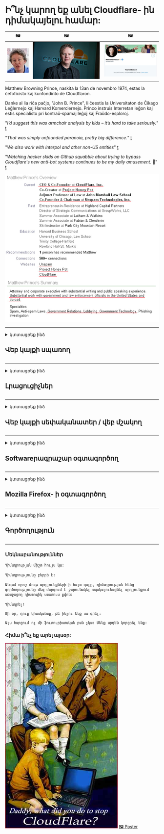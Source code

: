 # Ի՞նչ կարող եք անել Cloudflare- ին դիմակայելու համար:

| 🖼 | 🖼 | 🖼 |
| --- | --- | --- |
| ![](../image/matthew_prince_teen.jpg) | ![](../image/matthew_prince.jpg) | ![](../image/blockedbymatthewprince.jpg) |


Matthew Browning Prince, naskita la 13an de novembro 1974, estas la ĉefoficisto kaj kunfondinto de Cloudflaron.

Danke al lia riĉa paĉjo, "John B. Prince", li ĉeestis la Universitaton de Ĉikago Leĝlernejo kaj Harvard Komerclernejo.
Princo instruis Interretan leĝon kaj estis specialisto pri kontraŭ-spamaj leĝoj kaj Fraŭdo-esploroj.


"*I’d suggest this was armchair analysis by kids – it’s hard to take seriously.*" [t](https://www.theguardian.com/technology/2015/nov/19/cloudflare-accused-by-anonymous-helping-isis)

"*That was simply unfounded paranoia, pretty big difference.*"  [t](https://twitter.com/xxdesmus/status/992757936123359233)

"*We also work with Interpol and other non-US entities*" [t](https://twitter.com/eastdakota/status/1203028504184360960)

"*Watching hacker skids on Github squabble about trying to bypass Cloudflare's new anti-bot systems continues to be my daily amusement.* 🍿" [t](https://twitter.com/eastdakota/status/1273277839102656515)


![](../image/whoismp.jpg)

---


<details>
<summary>կտտացրեք ինձ

## Վեբ կայքի սպառող
</summary>


- Եթե ​​ձեր նախընտրած կայքն օգտագործում է Cloudflare, ասեք նրանց, որ չօգտագործեն Cloudflare:
  - Facebook- ի, Reddit- ի, Twitter- ի կամ Mastodon- ի նման սոցիալական մեդիայի նվնվոցը ոչ մի տարբերություն չունի: [Գործողություններն ավելի բարձր են, քան հեշթեգերը:](https://twitter.com/phyzonloop/status/1274132092490862594)
  - Փորձեք կապվել կայքի սեփականատիրոջ հետ, եթե ցանկանում եք ձեզ օգտակար դարձնել:

[Cloudflare- ն ասաց](https://github.com/Eloston/ungoogled-chromium/issues/783):
```
Խորհուրդ ենք տալիս ադմինիստրատորներին դիմել հատուկ ծառայությունների կամ կայքերի համար, որոնց հետ խնդիրներ եք առաջացնում և կիսվեք ձեր փորձով:
```

[Եթե ​​դուք չեք խնդրում դա, կայքի սեփականատերը երբեք չգիտի այս խնդիրը:](../PEOPLE.md)

![](../image/liberapay.jpg)

[Հաջող օրինակ](https://counterpartytalk.org/t/turn-off-cloudflare-on-counterparty-co-plz/164/5).<br>
Դուք խնդիր ունեք [Ձայնդ բարձրացրու հիմա:](https://github.com/maraoz/maraoz.github.io/issues/1) Ստորև բերված օրինակը:

```
Դուք պարզապես օգնում եք կորպորատիվ գրաքննությանը և զանգվածային վերահսկողությանը:
http://crimeflare.eu.org
```

```
Ձեր վեբ էջը գտնվում է CloudFlare- ի գաղտնիությունը չարաշահող մասնավոր պարսպապատ պարտեզում:
http://crimeflare.eu.org
```

- Որոշ ժամանակ տրամադրեք ՝ կայքի գաղտնիության քաղաքականությունը կարդալու համար:
  - եթե կայքը Cloudflare- ի ետևում է, կամ կայքը օգտագործում է Cloudflare- ին միացված ծառայություններ:

Այն պետք է բացատրի, թե որն է «Cloudflare» - ը, և թույլտվություն խնդրի ՝ ձեր տվյալները Cloudflare- ին կիսելու համար: Դա չկատարելը կհանգեցնի վստահության ոտնահարման, և պետք է խուսափել քննարկվող կայքից:

[Գաղտնիության քաղաքականության ընդունելի օրինակն այստեղ է](https://archive.is/bDlTz) ("Subprocessors" > "Entity Name")

```
Ես կարդացել եմ ձեր գաղտնիության քաղաքականությունը և չեմ կարող գտնել Cloudflare բառը:
Ես հրաժարվում եմ ձեզ հետ տվյալների փոխանակումից, եթե շարունակեք իմ տվյալները Cloudflare- ին կերակրել:
http://crimeflare.eu.org
```

Սա գաղտնիության քաղաքականության օրինակ է, որը չունի Cloudflare բառը:
[Liberland Jobs](https://archive.is/daKIr) [privacy policy](https://docsend.com/view/feiwyte):

![](../image/cfwontobey.jpg)

Cloudflare- ն ունի իրենց գաղտնիության քաղաքականությունը:
[Cloudflare- ը սիրում է doxxing մարդկանց:](https://www.reddit.com/r/GamerGhazi/comments/2s64fe/be_wary_reporting_to_cloudflare/)

Ահա մի լավ օրինակ կայքի գրանցման ձևի համար:
AFAIK, զրո կայք դա անում է: Կվստահե՞ք նրանց:

```
Սեղմելով «Գրանցվել XYZ» - ին ՝ դուք համաձայն եք մեր ծառայության պայմանների և գաղտնիության հայտարարության հետ:
Դուք նաև համաձայն եք կիսել ձեր տվյալները Cloudflare- ի հետ, ինչպես նաև համաձայն եք cloudflare- ի գաղտնիության հայտարարության հետ:
Եթե ​​Cloudflare- ը արտահոսում է ձեր տվյալները կամ թույլ չի տալիս միանալ մեր սերվերներին, դա մեր մեղքը չէ: [*]

[ Գրանցվել ] [ ես համաձայն չեմ ]
```
[*] [PEOPLE.md](../PEOPLE.md)


- Փորձեք չօգտագործել նրանց ծառայությունը: Հիշեք, որ ձեզ դիտում է Cloudflare- ը:
  - ["I'm in your TLS, sniffin' your passworz"](../image/iminurtls.jpg)

- Որոնել այլ կայք: Ինտերնետում կան այլընտրանքներ և հնարավորություններ:

- Համոզեք ձեր ընկերներին օգտագործել Tor ամեն օր:
  - Անանունությունը պետք է լինի բաց ինտերնետի ստանդարտը:
  - [Նկատի ունեցեք, որ Tor նախագիծը չի հավանում այս նախագիծը:](../HISTORY.md)

</details>

------

<details>
<summary>կտտացրեք ինձ

## Լրացուցիչներ
</summary>

- Եթե ​​ձեր զննարկիչը Firefox, Tor Browser կամ Ungoogled Chromium է, օգտագործեք ստորև նշված այս հավելումներից մեկը:
  - Եթե ​​ցանկանում եք ավելացնել այլ նոր հավելում, նախ հարցրեք դրա մասին:


| Անուն | Կառուցապատող | Աջակցություն | Կարող է արգելափակել | Կարող է ծանուցել | Chrome |
| -------- | -------- | -------- | -------- | -------- | -------- |
| [Bloku Cloudflaron MITM-Atakon](../subfiles/addon/bcma.md) | #Addon | [ ? ](http://crimeflare.eu.org/) | **Այո**     | **Այո**     |  **Այո** |
| [Ĉu ligoj estas vundeblaj al MITM-atako?](../subfiles/addon/ismm.md) | #Addon | [ ? ](http://crimeflare.eu.org/) | Ոչ     | **Այո**     |  **Այո** |
| [Ĉu ĉi tiuj ligoj blokos Tor-uzanton?](../subfiles/addon/isat.md) | #Addon | [ ? ](http://crimeflare.eu.org/) | Ոչ     | **Այո**     |  **Այո** |
| [Block Cloudflare MITM Attack](https://trac.torproject.org/projects/tor/attachment/ticket/24351/block_cloudflare_mitm_attack-1.0.14.1-an%2Bfx.xpi)<br>[**DELETED BY TOR PROJECT**](../HISTORY.md) | nullius | [ ? ](../tool/block_cloudflare_mitm_fx), [Link](http://crimeflare.eu.org/) | **Այո**     | **Այո**     |  Ոչ |
| [TPRB](http://sw.nnpaefp7pkadbxxkhz2agtbv2a4g5sgo2fbmv3i7czaua354334uqqad.onion/) | Sw | [ ? ](http://sw.nnpaefp7pkadbxxkhz2agtbv2a4g5sgo2fbmv3i7czaua354334uqqad.onion/) | **Այո**     | **Այո**     |  Ոչ |
| [Detect Cloudflare](https://addons.mozilla.org/en-US/firefox/addon/detect-cloudflare/) | Frank Otto | [ ? ](https://github.com/traktofon/cf-detect) | Ոչ     | **Այո**     |  Ոչ |
| [True Sight](https://addons.mozilla.org/en-US/firefox/addon/detect-cloudflare-plus/) | claustromaniac | [ ? ](https://github.com/claustromaniac/detect-cloudflare-plus) | Ոչ     | **Այո**     |  Ոչ |
| [Which Cloudflare datacenter am I visiting?](https://addons.mozilla.org/en-US/firefox/addon/cf-pop/) | 依云 | [ ? ](https://github.com/lilydjwg/cf-pop) | Ոչ     | **Այո**     |  Ոչ |


- «Decentraleyes» - ը կարող է դադարեցնել կապը «CDNJS (Cloudflare)» - ի հետ:
  - Այն կանխում է շատ խնդրանքների ցանցեր հասնելը և ծառայում է տեղական ֆայլերին ՝ կայքերը չխախտվելուց:
  - Կառուցապատողը պատասխանեց: "[very concerning indeed](https://github.com/Synzvato/decentraleyes/issues/236#issuecomment-352049501)", "[widespread usage severely centralizes the web](https://github.com/Synzvato/decentraleyes/issues/251#issuecomment-366752049)"

- [Կարող եք նաև Cloudflare սերտիֆիկատը հանել կամ չվստահել ձեր Վկայագրման մարմնի (ԿԱ) կողմից:](https://www.ssl.com/how-to/remove-root-certificate-firefox/)

</details>

------

<details>
<summary>կտտացրեք ինձ

## Վեբ կայքի սեփականատեր / վեբ մշակող
</summary>


![](../image/word_cloudflarefree.jpg)

- Մի օգտագործեք Cloudflare լուծում, eriամանակաշրջան:
  - Դրանից կարող ես ավելի լավ անել, չէ՞: [Ահա, թե ինչպես հեռացնել Cloudflare- ի բաժանորդագրությունները, ծրագրերը, տիրույթները կամ հաշիվները:](https://support.cloudflare.com/hc/en-us/articles/200167776-Removing-subscriptions-plans-domains-or-accounts)

| 🖼 | 🖼 |
| --- | --- |
| ![](../image/htmlalertcloudflare.jpg) | ![](../image/htmlalertcloudflare2.jpg) |

- Moreանկանում եք ավելի շատ հաճախորդներ Գիտեք ինչ անել: Ակնարկը «գծից վեր է»:
  - [Ողջույն, դուք գրել եք «Մենք լուրջ ենք վերաբերվում ձեր գաղտնիությանը», բայց ես ստացել եմ «Սխալ 403 արգելված անանուն վստահված անձը չի թույլատրվում»:](https://it.slashdot.org/story/19/02/19/0033255/stop-saying-we-take-your-privacy-and-security-seriously) Ինչու եք արգելափակում Tor Or VPN- ը: Եվ ինչու՞ եք արգելափակում ժամանակավոր նամակները:

![](../image/anonexist.jpg)

- Cloudflare- ի օգտագործումը կմեծացնի խափանումների հավանականությունը: Այցելուները չեն կարող մուտք գործել ձեր կայք, եթե ձեր սերվերը խափանված է կամ Cloudflare- ը խափանված է:
  - [Դուք իսկապե՞ս կարծում էիք, որ Cloudflare- ը երբեք չի ընկնում:](https://www.ibtimes.com/cloudflare-down-not-working-sites-producing-504-gateway-timeout-errors-2618008) [Another](https://twitter.com/Jedduff/status/1097875615997399040) [sample](https://twitter.com/search?f=tweets&vertical=default&q=Cloudflare%20is%20having%20problems). [Need more](../PEOPLE.md)?

![](../image/cloudflareinternalerror.jpg)

- Cloudflare- ի օգտագործումը ձեր «API ծառայությունը», «ծրագրակազմի թարմացման սերվերը» կամ «RSS հոսքը» վստահված անձի համար վնաս կհասցնի ձեր հաճախորդին: Հաճախորդը զանգահարեց ձեզ և ասաց. «Ես այլևս չեմ կարող օգտագործել ձեր API- ն», և դուք գաղափար չունեք, թե ինչ է կատարվում: Cloudflare- ը կարող է լուռ արգելափակել ձեր հաճախորդին: Կարծում եք ՝ լա՞վ է:
  - Կան բազմաթիվ RSS ընթերցող հաճախորդներ և RSS ընթերցողներ առցանց ծառայություններ: Ինչու եք RSS հոսք հրատարակում, եթե թույլ չեք տալիս մարդկանց բաժանորդագրվել:

![](../image/rssfeedovercf.jpg)

- Ձեզ հարկավո՞ր է HTTPS սերտիֆիկատ: Օգտագործեք «Եկեք գաղտնագրենք» կամ պարզապես գնեք այն CA ընկերությունից:

- Ձեզ հարկավոր է DNS սերվեր: Չե՞ք կարող կարգավորել ձեր սեփական սերվերը: Ինչ վերաբերում է նրանց: [Hurricane Electric Free DNS](https://dns.he.net/), [Dyn.com](https://dyn.com/dns/), [1984 Hosting](https://www.1984hosting.com/), [Afraid.Org (Ադմինիստրատորը ջնջում է ձեր հաշիվը, եթե օգտագործում եք TOR)](https://freedns.afraid.org/)
  - [Alternativoj al DNS](../subfiles/alternative/domaindns.md)

- Փնտրու՞մ եք հոստինգի ծառայություն: Միայն անվճար Ինչ վերաբերում է նրանց: [Onion Service](http://vww6ybal4bd7szmgncyruucpgfkqahzddi37ktceo3ah7ngmcopnpyyd.onion/en/security/network-security/tor/onionservices-best-practices), [Free Web Hosting Area](https://freewha.com/), [Autistici/Inventati Web Site Hosting](https://www.autinv5q6en4gpf4.onion/services/website), [Github Pages](https://pages.github.com/), [Surge](https://surge.sh/)
  - [Cloudflare- ի այլընտրանքներ](../subfiles/alternative/cloudflare.md)

- Դուք օգտագործում եք «cloudflare-ipfs.com»: [Գիտե՞ք Cloudflare IPFS- ը վատն է:](../PEOPLE.md)

- Տեղադրեք Web Application Firewall- ը, ինչպիսիք են OWASP- ը և Fail2Ban- ը, ձեր սերվերի վրա և կազմաձևեք այն պատշաճ կերպով:
  - Tor- ի արգելափակումը լուծում չէ: Մի պատժեք բոլորին պարզապես փոքր վատ օգտվողների համար:

- Վերահասցեագրեք կամ արգելափակեք «Cloudflare Warp» - ի օգտվողներին ձեր կայք մուտք գործելը: Եվ պատճառաբանիր, եթե կարող ես:

> IP ցուցակ: "[Cloudflare- ի ներկայիս IP տիրույթները](cloudflare_inc/)"

> A: Ուղղակի արգելափակեք դրանք

```
server {
...
deny 173.245.48.0/20;
deny 103.21.244.0/22;
deny 103.22.200.0/22;
deny 103.31.4.0/22;
deny 141.101.64.0/18;
deny 108.162.192.0/18;
deny 190.93.240.0/20;
deny 188.114.96.0/20;
deny 197.234.240.0/22;
deny 198.41.128.0/17;
deny 162.158.0.0/15;
deny 104.16.0.0/12;
deny 172.64.0.0/13;
deny 131.0.72.0/22;
deny 2400:cb00::/32;
deny 2606:4700::/32;
deny 2803:f800::/32;
deny 2405:b500::/32;
deny 2405:8100::/32;
deny 2a06:98c0::/29;
deny 2c0f:f248::/32;
...
}
```

> B: Վերահղել նախազգուշացման էջին

```
http {
...
geo $iscf {
default 0;
173.245.48.0/20 1;
103.21.244.0/22 1;
103.22.200.0/22 1;
103.31.4.0/22 1;
141.101.64.0/18 1;
108.162.192.0/18 1;
190.93.240.0/20 1;
188.114.96.0/20 1;
197.234.240.0/22 1;
198.41.128.0/17 1;
162.158.0.0/15 1;
104.16.0.0/12 1;
172.64.0.0/13 1;
131.0.72.0/22 1;
2400:cb00::/32 1;
2606:4700::/32 1;
2803:f800::/32 1;
2405:b500::/32 1;
2405:8100::/32 1;
2a06:98c0::/29 1;
2c0f:f248::/32 1;
}
...
}

server {
...
if ($iscf) {rewrite ^ https://example.com/cfwsorry.php;}
...
}

<?php
header('HTTP/1.1 406 Not Acceptable');
echo <<<CLOUDFLARED
Thank you for visiting ourwebsite.com!<br />
We are sorry, but we can't serve you because your connection is being intercepted by Cloudflare.<br />
Please read http://crimeflare.eu.org for more information.<br />
CLOUDFLARED;
die();
```

- Կարգավորեք Tor Onion Service- ը կամ I2P insite- ը, եթե հավատում եք ազատությանը և ողջունում եք անանուն օգտվողներին:

- Խորհրդատվություն խնդրեք Clearnet / Tor երկակի կայքի այլ օպերատորներից և անանուն ընկերներ ձեռք բերեք:

</details>

------

<details>
<summary>կտտացրեք ինձ

## Softwareրագրաշար օգտագործող
</summary>


- Անհամաձայնությունն օգտագործում է CloudFlare: Այլընտրանքներ Մենք խորհուրդ ենք տալիս [**Briar** (Android)](https://f-droid.org/en/packages/org.briarproject.briar.android/), [Ricochet (PC)](https://ricochet.im/), [Tox + Tor (Android/PC)](https://tox.chat/download.html)
  - Briar- ը ներառում է Tor daemon- ը, որպեսզի դուք ստիպված չլինեք տեղադրել Orbot- ը:
  - Qwtch մշակողները, Open Privacy- ը, առանց ծանուցման, ջնջել են stop_cloudflare նախագիծը իրենց git ծառայությունից:

- Եթե ​​օգտագործում եք Debian GNU / Linux, կամ որևէ ածանցյալ, բաժանորդագրվեք: [bug #831835](https://bugs.debian.org/cgi-bin/bugreport.cgi?bug=831835). Եվ եթե կարող եք, օգնեք ստուգել կարկատուն և օգնեք սպասարկողին ճիշտ եզրակացություն անել ՝ արդյոք այն պետք է ընդունվի:

- Միշտ առաջարկեք այս զննարկիչները:

| Անուն | Կառուցապատող | Աջակցություն | Մեկնաբանություն |
| -------- | -------- | -------- | -------- |
| [Ungoogled-Chromium](https://ungoogled-software.github.io/ungoogled-chromium-binaries/) | Eloston | [ ? ](https://github.com/Eloston/ungoogled-chromium) | PC (Win, Mac, Linux)  _!Tor_ |
| [Bromite](https://www.bromite.org/fdroid) | Bromite | [ ? ](https://github.com/bromite/bromite/issues) | Android  _!Tor_ |
| [Tor Browser](https://www.torproject.org/download/) | Tor Project | [ ? ](https://support.torproject.org/) | PC (Win, Mac, Linux)  _Tor_|
| [Tor Browser Android](https://www.torproject.org/download/) | Tor Project | [ ? ](https://support.torproject.org/) | Android  _Tor_|
| [Onion Browser](https://itunes.apple.com/us/app/onion-browser/id519296448?mt=8) | Mike Tigas | [ ? ](https://github.com/OnionBrowser/OnionBrowser/issues) | Apple iOS  _Tor_|
| [GNU/Icecat](https://www.gnu.org/software/gnuzilla/) | GNU | [ ? ](https://www.gnu.org/software/gnuzilla/) | PC (Linux) |
| [IceCatMobile](https://f-droid.org/en/packages/org.gnu.icecat/) | GNU | [ ? ](https://lists.gnu.org/mailman/listinfo/bug-gnuzilla) | Android |
| [Iridium Browser](https://iridiumbrowser.de/about/) | Iridium | [ ? ](https://github.com/iridium-browser/iridium-browser/) | PC (Win, Mac, Linux, OpenBSD) |


Այլ ծրագրակազմի գաղտնիությունն անկատար է: Սա չի նշանակում, որ Tor զննարկիչը «կատարյալ» է:
Ինտերնետում և տեխնոլոգիայում չկա 100% անվտանգ, ոչ էլ 100% մասնավոր:

- Չե՞ք ուզում օգտագործել Tor- ը: Tor daemon- ով կարող եք օգտագործել ցանկացած զննարկիչ:
  - [Նշենք, որ Tor նախագծին դա դուր չի գալիս:](https://support.torproject.org/tbb/tbb-9/) Օգտագործեք Tor զննարկիչը, եթե ունակ եք դա անել:
- [Ինչպես օգտագործել Chromium- ը Tor- ի հետ](../subfiles/chromium_tor.md)


Եկեք խոսենք այլ ծրագրակազմի գաղտնիության մասին:

- [Եթե ​​իսկապես անհրաժեշտ է օգտագործել Firefox, ընտրեք «Firefox ESR»:](https://www.mozilla.org/en-US/firefox/organizations/)
  - [Firefox - Լրտեսող ծրագրերի դիտորդ](https://spyware.neocities.org/articles/firefox.html)
  - [Firefox- ը մերժում է ազատ խոսքը, արգելում է ազատ խոսքը](https://web.archive.org/web/20200423010026/https://reclaimthenet.org/firefox-rejects-free-speech-bans-free-speech-commenting-plugin-dissenter-from-its-extensions-gallery/)
  - ["100+ դեմ ձայն: Թվում է, թե ծրագրային ապահովման ընկերությանը խնդրելու հավատարիմ մնալ ... այս օրերին ծրագրաշարը պարզապես չափազանց շատ է:"](https://old.reddit.com/r/firefox/comments/gutdiw/weve_got_work_to_do_the_mozilla_blog/fslbbb6/)
  - [Ուհ, ինչու է Firefox- ը ինձ ցույց տալիս հովանավորվող հղումներ իմ URL- ի գոտում:](https://www.reddit.com/r/firefox/comments/jybx2w/uh_why_is_firefox_showing_me_sponsored_links_in/)
  - [Mozilla - Մարմնավորված սատանա](https://digdeeper.neocities.org/ghost/mozilla.html)

- [Հիշեք, որ Mozilla- ն օգտագործում է Cloudflare ծառայությունը:](https://www.robtex.com/dns-lookup/www.mozilla.org) [Նրանք նաև օգտագործում են Cloudflare- ի DNS ծառայությունն իրենց արտադրանքի վրա:](https://www.theregister.co.uk/2018/03/21/mozilla_testing_dns_encryption/)

- [Mozilla- ն պաշտոնապես մերժեց այս տոմսը:](https://bugzilla.mozilla.org/show_bug.cgi?id=1426618)

- [Firefox Focus- ը կատակ է:](https://github.com/mozilla-mobile/focus-android/issues/1743) [Նրանք խոստացան անջատել հեռաչափությունը, բայց փոխեցին այն:](https://github.com/mozilla-mobile/focus-android/issues/4210)

- [PaleMoon / Basilisk մշակողը սիրում է Cloudflare:](https://github.com/mozilla-mobile/focus-android/issues/1743#issuecomment-345993097)
  - [Pale Moon- ի արխիվային սերվերը կոտրեց և չարամիտ ծրագրեր տարածեց 18 ամիսների ընթացքում](https://www.reddit.com/r/privacytoolsIO/comments/cc808y/pale_moons_archive_server_hacked_and_spread/)
  - Նա նաև ատում է Tor օգտագործողներին - "[Թող դա թշնամաբար վերաբերվի Tor- ին: Կարծում եմ, որ կայքերի մեծ մասը պետք է թշնամաբար վերաբերվի Tor- ին `հաշվի առնելով դրա չափազանց բարձր չարաշահման գործոնը:](https://github.com/yacy/yacy_search_server/issues/314#issuecomment-565932097)"

- [Waterfox- ը լուրջ «հեռախոսների տան» խնդիր ունի](https://spyware.neocities.org/articles/waterfox.html)

- [Google Chrome- ը լրտեսող ծրագիր է:](https://www.gnu.org/proprietary/malware-google.en.html)
  - [Google- ը պրոֆիլավորում է ձեր գործունեությունը:](https://spyware.neocities.org/articles/chrome.html)

- [SRWare Iron- ը չափազանց շատ հեռախոսներ է կապում տան հետ:](https://spyware.neocities.org/articles/iron.html) Այն նաև միանում է google տիրույթներին:

- [Brave Browser սպիտակ ցուցակի Facebook / Twitter հետևորդները:](https://www.bleepingcomputer.com/news/security/facebook-twitter-trackers-whitelisted-by-brave-browser/)
  - [Ահա ավելի շատ խնդիրներ:](https://spyware.neocities.org/articles/brave.html)
  - [binance- ի դուստր ձեռնարկության ID- ն](https://twitter.com/cryptonator1337/status/1269594587716374528)

- [Microsoft Edge- ը թույլ է տալիս Facebook- ին գործարկել Flash կոդ ՝ օգտագործողների մեջքի հետեւում:](https://www.zdnet.com/article/microsoft-edge-lets-facebook-run-flash-code-behind-users-backs/)

- [Վիվալդին չի հարգում ձեր գաղտնիությունը:](https://spyware.neocities.org/articles/vivaldi.html)

- [Opera լրտեսող ծրագրերի ազդեցության մակարդակը ՝ չափազանց բարձր](https://spyware.neocities.org/articles/opera.html)

- Apple iOS: [Դուք ընդհանրապես չպետք է օգտագործեք iOS- ը, հիմնականում այն ​​պատճառով, որ դա վնասակար ծրագիր է:](https://www.gnu.org/proprietary/malware-apple.html)

Ուստի խորհուրդ ենք տալիս միայն վերը նշված աղյուսակը: Ոչ մի ուրիշ բան.

</details>

------

<details>
<summary>կտտացրեք ինձ

## Mozilla Firefox- ի օգտագործող
</summary>


- «Firefox Nightly» - ը կարգաբերման մակարդակի տեղեկատվություն կուղարկի Mozilla սերվերներին `առանց հրաժարվելու մեթոդի:
  - [Mozilla սերվերները բերում են Cloudflare- ին](https://www.digwebinterface.com/?hostnames=www.mozilla.org%0D%0Amozilla.cloudflare-dns.com&type=&ns=resolver&useresolver=8.8.4.4&nameservers=)

- Հնարավոր է արգելել Firefox- ին միանալ Mozilla սերվերներին:
  - [Mozilla- ի քաղաքականության ձևանմուշների ուղեցույց](https://github.com/mozilla/policy-templates/blob/master/README.md)
  - Նկատի ունեցեք, որ այս հնարքը կարող է դադարեցնել աշխատել ավելի ուշ տարբերակում, քանի որ Mozilla- ն սիրում է իրենք իրենց ընտրել սպիտակ ցուցակում:
  - Օգտագործեք firewall և DNS զտիչներ ՝ դրանք ամբողջությամբ արգելափակելու համար:

"`/distribution/policies.json`"

>     "WebsiteFilter": {
> 		"Block": [
> 		"*://*.mozilla.com/*",
> 		"*://*.mozilla.net/*",
> 		"*://*.mozilla.org/*",
> 		"*://webcompat.com/*",
> 		"*://*.firefox.com/*",
> 		"*://*.thunderbird.net/*",
> 		"*://*.cloudflare.com/*"
> 		]
>     },


- ~~Հայտնեք սխալի մասին mozilla- ի հետագծողին ՝ ասելով, որ չօգտագործեն Cloudflare:~~ Տեղի ունեցավ bugzilla- ի մասին սխալի մասին: Շատերին տեղադրեցին իրենց մտահոգությունները, սակայն սխալը ադմինիստրատորը թաքցրել էր 2018-ին:

- Դուք կարող եք անջատել DoH- ը Firefox- ում:
  - [Փոխեք Firefox- ի կանխադրված DNS մատակարարը](../subfiles/change-firefox-dns.md)

![](../image/firefoxdns.jpg)

- [Եթե ​​ցանկանում եք օգտագործել ոչ ISP DNS, հաշվի առեք OpenNIC Tier2 DNS ծառայությունը կամ որևէ այլ Cloudflare DNS ծառայություն:](https://wiki.opennic.org/start)
![](../image/opennic.jpg)
  - Արգելափակել Cloudflare- ը DNS- ով: [Crimeflare DNS](../subfiles/service/publicdns.md)

- Դուք կարող եք օգտագործել Tor- ը որպես DNS լուծիչ: [Եթե ​​Tor- ի փորձագետ չեք, հարց տվեք այստեղ:](https://tor.stackexchange.com/)

> **Ինչպե՞ս**
> 1. Ներբեռնեք Tor- ը և տեղադրեք այն ձեր համակարգչում:
> 2. Այս տողը ավելացրեք «torrc» ֆայլում:
> DNSPort 127.0.0.1:53
> 3. Վերագործարկեք Tor- ը:
> 4. Ձեր համակարգչի DNS սերվերը սահմանեք «127.0.0.1»:

</details>

------

<details>
<summary>կտտացրեք ինձ

## Գործողություն
</summary>


- Պատմեք Cloudflare- ի վտանգների մասին ձեր շրջապատին:

- [Օգնեք բարելավել այս պահոցը:](http://crimeflare.eu.org)
  - Թե՛ ցուցակները, թե՛ դրա դեմ փաստարկները, թե՛ մանրամասները:

- [Փաստաթղթավորեք և շատ հանրայնացրեք, թե ինչն է սխալ տեղի ունենում Cloudflare- ի (և նմանատիպ ընկերությունների) հետ `անելով դա անպայման նշելով այս պահեստը](http://crimeflare.eu.org) :)

- Լռելյայնորեն օգտագործեք Tor- ից օգտվողներ, որպեսզի նրանք կարողանան համացանց զգալ աշխարհի տարբեր մասերի տեսանկյունից:

- Ստեղծեք խմբեր սոցիալական լրատվամիջոցներում և մսային տարածքում ՝ նվիրված Cloudflare- ից աշխարհը ազատելուն:

- Անհրաժեշտության դեպքում հղումը դեպի այս պահեստի այս խմբերը. Սա կարող է լինել մի տեղ ՝ որպես խմբեր համատեղ աշխատանքը համակարգելու համար:

- [Սկսեք համագործակցություն, որը կարող է Cloudflare- ին նշանակալից ոչ կորպորատիվ այլընտրանք ապահովել:](../subfiles/alternative/cloudflare.md)

- Տեղեկացրեք մեզ ցանկացած այլընտրանքների մասին, որոնք կօգնեն առնվազն ապահովել Cloudflare- ի դեմ բազմաշերտ պաշտպանություն:

- Եթե ​​Cloudflare- ի հաճախորդ եք, դրեք ձեր գաղտնիության կարգավորումները և սպասեք, որ նրանք խախտեն դրանք:
  - [Ապա նրանց բերեք հակասպամ / գաղտնիության խախտման մեղադրանքների ներքո:](https://twitter.com/thexpaw/status/1108424723233419264)

- Եթե ​​դուք գտնվում եք Ամերիկայի Միացյալ Նահանգներում, և տվյալ կայքը բանկ կամ հաշվապահ է, փորձեք իրավական ճնշում գործադրել Gramm-Leach – Bliley Act- ի կամ «Դիամոլություն ունեցող ամերիկացիներ» օրենքի ներքո և մեզ հետ զեկուցեք, թե որքանով եք հասել: ,

- Եթե ​​կայքը պետական ​​կայք է, փորձեք իրավական ճնշում գործադրել ԱՄՆ Սահմանադրության 1-ին փոփոխության ներքո:

- Եթե ​​ԵՄ քաղաքացի եք, կապվեք կայքի հետ `ձեր տվյալների պաշտպանության ընդհանուր կանոնակարգով սահմանված ձեր անձնական տեղեկություններն ուղարկելու համար: Եթե ​​նրանք հրաժարվում են ձեզ տրամադրել ձեր տեղեկատվությունը, դա օրենքի խախտում է:

- Ընկերությունների համար, ովքեր պնդում են, որ իրենց կայքում ծառայություն են առաջարկում, փորձեք դրանք որպես «կեղծ գովազդ» հաղորդել սպառողների պաշտպանության կազմակերպություններին և BBB- ին: Cloudflare կայքերը սպասարկվում են Cloudflare սերվերների կողմից:

- [ITU- ն ԱՄՆ համատեքստում առաջարկում է, որ Cloudflare- ը սկսի այնքան մեծանալ, որ հակամենաշնորհային օրենսդրությունը կարող է իրենց վրա դրվել:](https://www.itu.int/en/ITU-T/Workshops-and-Seminars/20181218/Documents/Geoff_Huston_Presentation.pdf)

- Գաղափարելի է, որ GNU GPL 4 տարբերակը կարող է ներառել այնպիսի դրույթ, որը պահպանում է այդպիսի աղբյուրի աղբյուրի կոդը, որը պահանջում է բոլոր GPLv4 և հետագա ծրագրերի համար, որ առնվազն աղբյուրի կոդը հասանելի լինի միջավայրի միջոցով, որը խտրականություն չի դնում Tor օգտագործողների նկատմամբ:

- [Se vi uzas Mastodon bonvolu sekvi la konton Mitigator](../subfiles/service/altlink.md).

</details>

------

### Մեկնաբանություններ

```
Դիմադրության միշտ հույս կա:

Դիմադրությունը բերրի է:

Անգամ որոշ մութ արդյունքների ի հայտ գալը, դիմադրության հենց գործողությունը մեզ մարզում է շարունակել ապակայունացնել արդյունքում առաջացող դիստոպիկ ստատուս քվոն:

Դիմադրել!
```

```
Մի օր, դուք կհասկանաք, թե ինչու ենք սա գրել:
```

```
Այս հարցում ոչ մի ֆուտուրիստական ​​բան չկա: Մենք արդեն կորցրել ենք:
```

### Հիմա ի՞նչ եք արել այսօր:


![](../image/stopcf.jpg) [🖼 Poster](../image/poster/README.md)

